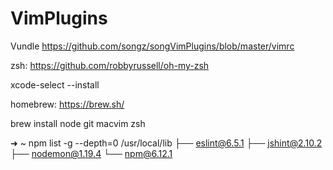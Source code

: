 # VimPlugins

Vundle
https://github.com/songz/songVimPlugins/blob/master/vimrc

zsh: https://github.com/robbyrussell/oh-my-zsh



xcode-select --install

homebrew: https://brew.sh/

brew install node git macvim zsh

➜  ~ npm list -g --depth=0
/usr/local/lib
├── eslint@6.5.1
├── jshint@2.10.2
├── nodemon@1.19.4
└── npm@6.12.1
